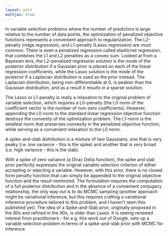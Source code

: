 ```yaml
---
layout: post
mathjax: true
---
```


In variable selection problems where the number of predictors is large relative to the number of data points, the optimization of penalized objective functions represents a convenient approach to regularization. The L2-penalty (ridge regression), and L1-penalty (Lasso regression) are most common. There is even a penalized regression called elasticnet regression, that combines the L1 and L2 penalties as a convex sum. Looked at from a Bayesian lens, the L2-penalized regression solution is the mode of the posterior distribution if a Gaussian prior is placed on each of the linear regression coefficients, while the Lasso solution is the mode of the posterior if a Laplacian distribution is used as the prior instead. The Laplacian distribution, being non-differentiable at 0, is peakier than the Gaussian distribution, and as a result it results in a sparse solution.

The Lasso or L1-penalty is really a relaxation to the original problem of variable selection, which requires a L0-penalty (the L0 norm of the coefficient vector is the number of non-zero coefficients). However, appending the L0 norm to the standard linear regression objective function destroys the convexity of the optimization problem. The L1-norm is the smallest norm that preserves convexity in the penalized objective function, while serving as a convenient relaxation to the L0 norm.

A spike-and-slab distribution is a mixture of two Gaussians, one that is very peaky (i.e. low variance - this is the spike) and another that is very broad (i.e. high variance - this is the slab).

With a spike of zero variance (a Dirac Delta function), the spike and slab prior perfectly expresses the original variable selection criterion of either accepting or rejecting a variable. However, with this prior, there is no closed form penalty function that can simply be appended to the original objective function and the result minimized. The formulation requires the computation of a full posterior distribution and in the absence of a convenient conjugacy relationship, the only way out is to do MCMC sampling (another approach might be variational inference, but this requires crafting a variational inference procedure tailored to this problem, and I haven't seen this published yet). The idea of a Spike-and-Slab prior, originally proposed in the 80s and refined in the 90s, is older than Lasso. It is seeing renewed interest from practitioners - for e.g. this work out of Google, sets up a variable selection problem in terms of a spike-and-slab prior with MCMC for inference. 
